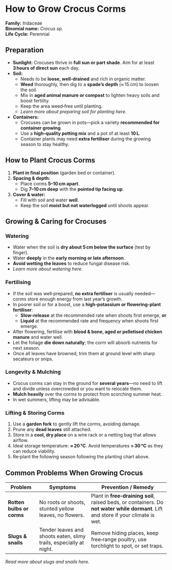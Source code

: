 # How to Grow Crocus Corms

**Family:** Iridaceae  
**Binomial name:** _Crocus sp._  
**Life Cycle:** Perennial  

## Preparation

- **Sunlight:** Crocuses thrive in **full sun or part shade**. Aim for at least **3 hours of direct sun** each day.  
- **Soil:**  
  - Needs to be **loose, well‑drained** and rich in organic matter.  
  - **Weed** thoroughly, then dig to a **spade’s depth** (≈ 15 cm) to loosen the soil.  
  - Mix in **aged animal manure or compost** to lighten heavy soils and boost fertility.  
  - Keep the area weed‑free until planting.  
  - *Learn more about preparing soil for planting here.*  
- **Containers:**  
  - Crocuses can be grown in pots—pick a variety **recommended for container growing**.  
  - Use a **high‑quality potting mix** and a pot of at least **10 L**.  
  - Container plants may need **extra fertiliser** during the growing season to stay healthy.

## How to Plant Crocus Corms

1. **Plant in final position** (garden bed or container).  
2. **Spacing & depth:**  
   - Place corms **5–10 cm apart**.  
   - Dig **7–10 cm deep** with the **pointed tip facing up**.  
3. **Cover & water:**  
   - Fill with soil and water **well**.  
   - Keep the soil **moist but not waterlogged** until shoots appear.

## Growing & Caring for Crocuses

### Watering

- Water when the soil is **dry about 5 cm below the surface** (test by finger).  
- Water **deeply** in the **early morning or late afternoon**.  
- **Avoid wetting the leaves** to reduce fungal disease risk.  
- *Learn more about watering here.*

### Fertilising

- If the soil was well‑prepared, **no extra fertiliser** is usually needed—corms store enough energy from last year’s growth.  
- In poorer soil or for a boost, use a **high‑potassium or flowering‑plant fertiliser**:  
  - **Slow‑release** at the recommended rate when shoots first emerge, **or**  
  - **Liquid** at the recommended rate and frequency when shoots first emerge.  
- After flowering, fertilise with **blood & bone, aged or pelletised chicken manure** and water well.  
- Let the foliage **die down naturally**; the corm will absorb nutrients for next season.  
- Once all leaves have browned, trim them at ground level with sharp secateurs or snips.

### Longevity & Mulching

- Crocus corms can stay in the ground for **several years**—no need to lift and divide unless overcrowded or you want to relocate them.  
- **Mulch heavily** over the corms to protect from scorching summer heat.  
- In wet summers, lifting may be advisable.

### Lifting & Storing Corms

1. Use a **garden fork** to gently lift the corms, avoiding damage.  
2. Prune any **dead leaves** still attached.  
3. Store in a **cool, dry place** on a wire rack or a netting bag that allows airflow.  
4. Ideal storage temperature: **≈ 20 °C**. Avoid temperatures **> 30 °C** as they can reduce viability.  
5. Re‑plant the following season following the planting chart above.

## Common Problems When Growing Crocus

| Problem | Symptoms | Prevention / Remedy |
|---------|----------|---------------------|
| **Rotten bulbs or corms** | No roots or shoots, stunted yellow leaves, no flowers. | Plant in **free‑draining soil**, raised beds, or containers. Do **not water while dormant**. Lift and store if your climate is wet. |
| **Slugs & snails** | Tender leaves and shoots eaten, slimy trails, especially at night. | Remove hiding places, keep free‑range poultry, use torchlight to spot, or set traps. |

*Read more about slugs and snails here.*